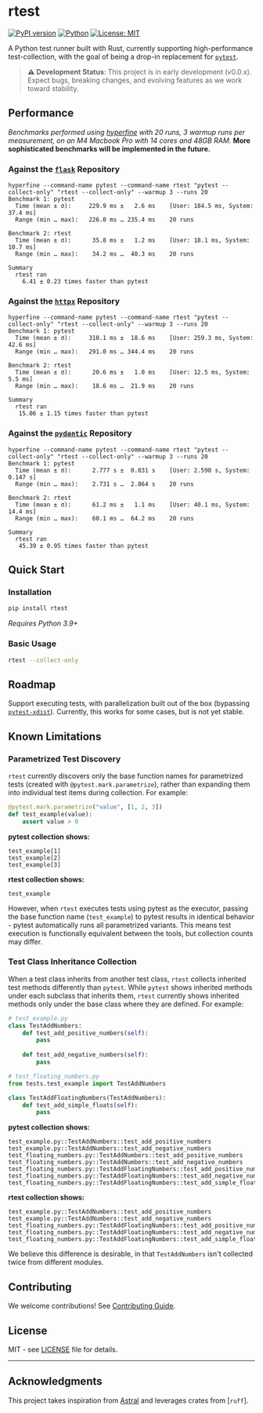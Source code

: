 # rtest

[![PyPI version](https://badge.fury.io/py/rtest.svg)](https://badge.fury.io/py/rtest)
[![Python](https://img.shields.io/pypi/pyversions/rtest.svg)](https://pypi.org/project/rtest/)
[![License: MIT](https://img.shields.io/badge/License-MIT-yellow.svg)](https://opensource.org/licenses/MIT)

A Python test runner built with Rust, currently supporting high-performance test-collection, with the goal of being a drop-in replacement for [`pytest`](https://pytest.org).

> **⚠️ Development Status**: This project is in early development (v0.0.x). Expect bugs, breaking changes, and evolving features as we work toward stability.

## Performance

*Benchmarks performed using [hyperfine](https://github.com/sharkdp/hyperfine) with 20 runs, 3 warmup runs per measurement, on an M4 Macbook Pro with 14 cores and 48GB RAM.* **More sophisticated benchmarks will be implemented in the future.**

### Against the [`flask`](https://github.com/pallets/flask) Repository
```
hyperfine --command-name pytest --command-name rtest "pytest --collect-only" "rtest --collect-only" --warmup 3 --runs 20
Benchmark 1: pytest
  Time (mean ± σ):     229.9 ms ±   2.6 ms    [User: 184.5 ms, System: 37.4 ms]
  Range (min … max):   226.0 ms … 235.4 ms    20 runs
 
Benchmark 2: rtest
  Time (mean ± σ):      35.8 ms ±   1.2 ms    [User: 18.1 ms, System: 10.7 ms]
  Range (min … max):    34.2 ms …  40.3 ms    20 runs
 
Summary
  rtest ran
    6.41 ± 0.23 times faster than pytest
```

### Against the [`httpx`](https://github.com/encode/httpx) Repository
```
hyperfine --command-name pytest --command-name rtest "pytest --collect-only" "rtest --collect-only" --warmup 3 --runs 20
Benchmark 1: pytest
  Time (mean ± σ):     310.1 ms ±  18.6 ms    [User: 259.3 ms, System: 42.6 ms]
  Range (min … max):   291.0 ms … 344.4 ms    20 runs
 
Benchmark 2: rtest
  Time (mean ± σ):      20.6 ms ±   1.0 ms    [User: 12.5 ms, System: 5.5 ms]
  Range (min … max):    18.6 ms …  21.9 ms    20 runs
 
Summary
  rtest ran
   15.06 ± 1.15 times faster than pytest
```

### Against the [`pydantic`](https://github.com/pydantic/pydantic) Repository
```
hyperfine --command-name pytest --command-name rtest "pytest --collect-only" "rtest --collect-only" --warmup 3 --runs 20
Benchmark 1: pytest
  Time (mean ± σ):      2.777 s ±  0.031 s    [User: 2.598 s, System: 0.147 s]
  Range (min … max):    2.731 s …  2.864 s    20 runs
 
Benchmark 2: rtest
  Time (mean ± σ):      61.2 ms ±   1.1 ms    [User: 40.1 ms, System: 14.4 ms]
  Range (min … max):    60.1 ms …  64.2 ms    20 runs
 
Summary
  rtest ran
   45.39 ± 0.95 times faster than pytest
```

## Quick Start

### Installation

```bash
pip install rtest
```

*Requires Python 3.9+*

### Basic Usage

```bash
rtest --collect-only
```

## Roadmap
Support executing tests, with parallelization built out of the box (bypassing [`pytest-xdist`](https://pypi.org/project/pytest-xdist/)). Currently, this works for some cases, but is not yet stable.

## Known Limitations

### Parametrized Test Discovery
`rtest` currently discovers only the base function names for parametrized tests (created with `@pytest.mark.parametrize`), rather than expanding them into individual test items during collection. For example:

```python
@pytest.mark.parametrize("value", [1, 2, 3])
def test_example(value):
    assert value > 0
```

**pytest collection shows:**
```
test_example[1]
test_example[2] 
test_example[3]
```

**rtest collection shows:**
```
test_example
```

However, when `rtest` executes tests using pytest as the executor, passing the base function name (`test_example`) to pytest results in identical behavior - pytest automatically runs all parametrized variants. This means test execution is functionally equivalent between the tools, but collection counts may differ.

### Test Class Inheritance Collection
When a test class inherits from another test class, `rtest` collects inherited test methods differently than `pytest`. While `pytest` shows inherited methods under each subclass that inherits them, `rtest` currently shows inherited methods only under the base class where they are defined. For example:

```python
# test_example.py
class TestAddNumbers:
    def test_add_positive_numbers(self):
        pass
    
    def test_add_negative_numbers(self):
        pass

# test_floating_numbers.py  
from tests.test_example import TestAddNumbers

class TestAddFloatingNumbers(TestAddNumbers):
    def test_add_simple_floats(self):
        pass
```

**pytest collection shows:**
```
test_example.py::TestAddNumbers::test_add_positive_numbers
test_example.py::TestAddNumbers::test_add_negative_numbers
test_floating_numbers.py::TestAddNumbers::test_add_positive_numbers
test_floating_numbers.py::TestAddNumbers::test_add_negative_numbers
test_floating_numbers.py::TestAddFloatingNumbers::test_add_positive_numbers
test_floating_numbers.py::TestAddFloatingNumbers::test_add_negative_numbers
test_floating_numbers.py::TestAddFloatingNumbers::test_add_simple_floats
```

**rtest collection shows:**
```
test_example.py::TestAddNumbers::test_add_positive_numbers
test_example.py::TestAddNumbers::test_add_negative_numbers
test_floating_numbers.py::TestAddFloatingNumbers::test_add_positive_numbers
test_floating_numbers.py::TestAddFloatingNumbers::test_add_negative_numbers
test_floating_numbers.py::TestAddFloatingNumbers::test_add_simple_floats
```

We believe this difference is desirable, in that `TestAddNumbers` isn't collected twice from different modules.

## Contributing

We welcome contributions! See [Contributing Guide](CONTRIBUTING.rst).

## License

MIT - see [LICENSE](LICENSE) file for details.

---

## Acknowledgments

This project takes inspiration from [Astral](https://astral.sh) and leverages crates from [`ruff`].

